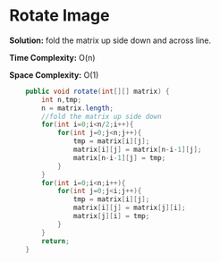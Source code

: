 # Rotate Image
**Solution:** fold the matrix up side down and across line.

**Time Complexity:** O(n)

**Space Complexity:** O(1)


```java
    public void rotate(int[][] matrix) {
        int n,tmp;
        n = matrix.length;
        //fold the matrix up side down
        for(int i=0;i<n/2;i++){
            for(int j=0;j<n;j++){
                tmp = matrix[i][j];
                matrix[i][j] = matrix[n-i-1][j];
                matrix[n-i-1][j] = tmp;
            }
        }
        for(int i=0;i<n;i++){
            for(int j=0;j<i;j++){
                tmp = matrix[i][j];
                matrix[i][j] = matrix[j][i];
                matrix[j][i] = tmp;
            }
        }
        return;
    }
```